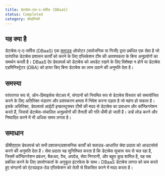 ```yaml
---
title: डेटाबेस-एज़-ए-सर्विस (DBaaS)
status: Completed
category: प्रौद्योगिकी
---
```


## यह क्या है 

डेटाबेस-ए-ए-सर्विस (DBaaS) एक [क्लाउड](/cloud_computing/) ऑपरेटर (सार्वजनिक या निजी) द्वारा प्रबंधित एक सेवा है जो पारंपरिक डेटाबेस प्रशासन कार्यों को करने के लिए एप्लिकेशन टीम की आवश्यकता के बिना अनुप्रयोगों का समर्थन करती है। DBaaS ऐप डेवलपर्स को डेटाबेस को अपडेट रखने के लिए विशेषज्ञ न होने या डेटाबेस एडमिनिस्ट्रेटर (DBA) को हायर किए बिना डेटाबेस का लाभ उठाने की अनुमति देता है।

## समस्या

परंपरागत रूप से, ऑन-प्रिमाइसेस सेटअप में, संगठनों को नियमित रूप से डेटाबेस विस्तार को समायोजित करने के लिए अतिरिक्त भंडारण और प्रसंस्करण क्षमता में निवेश करना पड़ता है जो महंगा हो सकता है। इसके अतिरिक्त, डेवलपर्स आईटी इन्फ्रास्ट्रक्चर टीमों की मदद से डेटाबेस का प्रावधान और कॉन्फ़िगरेशन करते हैं, जिससे डेटाबेस-संचालित अनुप्रयोगों की तैनाती की गति धीमी हो जाती है। उन्हें लोड करने और निष्पादित करने में भी अधिक समय लगता है।

## समाधान

डीबीएएएस डेवलपर्स को सभी प्रशासन/प्रशासनिक कार्यों को क्लाउड-आधारित सेवा प्रदाता को आउटसोर्स करने की अनुमति देता है। सेवा प्रदाता यह सुनिश्चित करता है कि डेटाबेस सुचारू रूप से चल रहा है, जिसमें कॉन्फ़िगरेशन प्रबंधन, बैकअप, पैच, अपग्रेड, सेवा निगरानी, ​​​​और बहुत कुछ शामिल है, यह सब प्रबंधित करने के लिए उपयोगकर्ता के अनुकूल इंटरफेस के साथ। DBaaS डेटाबेस लागत को कम करते हुए संगठनों को एंटरप्राइज़-ग्रेड एप्लिकेशन को तेज़ी से विकसित करने में मदद करता है।